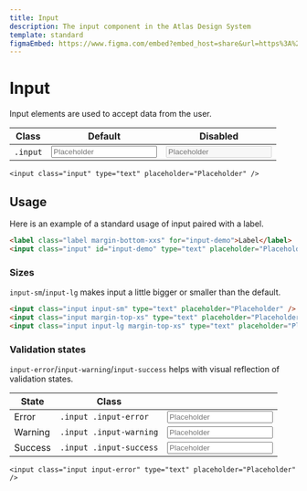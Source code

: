 ```yaml
---
title: Input
description: The input component in the Atlas Design System
template: standard
figmaEmbed: https://www.figma.com/embed?embed_host=share&url=https%3A%2F%2Fwww.figma.com%2Ffile%2FuVA2amRR71yJZ0GS6RI6zL%2F%25F0%259F%258C%259E-Atlas-Design-Library%3Fnode-id%3D506%253A1176
---
```


# Input

Input elements are used to accept data from the user.

| Class    | Default                                                       | Disabled                                                               |
| -------- | ------------------------------------------------------------- | ---------------------------------------------------------------------- |
| `.input` | <input class="input" type="text" placeholder="Placeholder" /> | <input class="input" type="text" placeholder="Placeholder" disabled /> |

```abut-html
<input class="input" type="text" placeholder="Placeholder" />
```

## Usage

Here is an example of a standard usage of input paired with a label.

```html
<label class="label margin-bottom-xxs" for="input-demo">Label</label>
<input class="input" id="input-demo" type="text" placeholder="Placeholder text" />
```

### Sizes

`input-sm`/`input-lg` makes input a little bigger or smaller than the default.

```html
<input class="input input-sm" type="text" placeholder="Placeholder" />
<input class="input margin-top-xs" type="text" placeholder="Placeholder" />
<input class="input input-lg margin-top-xs" type="text" placeholder="Placeholder" />
```

### Validation states

`input-error`/`input-warning`/`input-success` helps with visual reflection of validation states.

| State   | Class                   |                                                                             |
| ------- | ----------------------- | --------------------------------------------------------------------------- |
| Error   | `.input .input-error`   | <input class="input input-error" type="text" placeholder="Placeholder" />   |
| Warning | `.input .input-warning` | <input class="input input-warning" type="text" placeholder="Placeholder" /> |
| Success | `.input .input-success` | <input class="input input-success" type="text" placeholder="Placeholder" /> |

```abut-html
<input class="input input-error" type="text" placeholder="Placeholder" />
```
